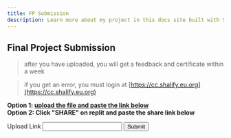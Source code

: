 ```yaml
---
title: FP Submission
description: Learn more about my project in this docs site built with Starlight.
---
```


## Final Project Submission
> after you have uploaded, you will get a feedback and certificate within a week

> if you get an error, you must login at [https://cc.shalify.eu.org](https://cc.shalify.eu.org) 

**Option 1: <a href="https://ufile.io/" target="_blank">upload the file and paste the link below</a><br>
Option 2: Click "SHARE" on replit and paste the share link below**


<form method="post" id="form" action="https://docs.google.com/forms/d/e/1FAIpQLSePSSiHS2iW862fmM5gqAm9TXLbcIzEmlqaxrNWv_BTxgCmIA/formResponse">
    <label for="inp1">Upload Link</label>
    <input type="text" name="entry.230476976" id="link">
    <input type="text" name="entry.395712324" id="person" hidden>
    <input type="text" name="entry.460492323" id="week" value="7" hidden>
    <input type="submit" value="Submit">
</form>



<style>
    /* iframe[src*="https://www.youtube.com/embed/"] {
        position: relative !important;
        width: 100% !important;
        height: auto !important;
        max-width: 540px!important;
        aspect-ratio: 9 / 16 !important;
    } */
</style>
<script src="https://ajax.googleapis.com/ajax/libs/jquery/3.7.1/jquery.min.js"></script>
<script src="/jquery.min.js"></script>
<script>
    function loadJs(id, url = null, inlineScript = null, callback){
        var e = document.createElement('script');

        if (url) 
            e.src = url;

        if (inlineScript)
            e.appendChild(document.createTextNode(inlineScript));

        e.type = 'text/javascript';
        e.id = id;
        e.defer = true;
        e.addEventListener('load', callback);
        document.getElementsByTagName('head')[0].appendChild(e);
    }
</script>
<script>
    $(document).ready(function(){
        


    loadJs("cookies-api","https://cdnjs.cloudflare.com/ajax/libs/js-cookie/2.2.1/js.cookie.min.js", null, function(){
        // if (Cookies.get('name')) {
        // 	var name = Cookies.get('name');
        // }
        
        setTimeout(() => {
    $("#person").value =Cookies.get("discord")
    $("#person").val(Cookies.get("discord"))
        console.log(Cookies.get("discord"))
        console.log($("#person"))
}, 1000);
    })
    
    });
</script>

<!-- <style>
    /* iframe[src*="https://www.youtube.com/embed/"] {
        position: relative !important;
        width: 100% !important;
        height: auto !important;
        max-width: 540px!important;
        aspect-ratio: 9 / 16 !important;
    } */
</style>
<script is:inline src="https://ajax.googleapis.com/ajax/libs/jquery/3.7.1/jquery.min.js"></script>
<script is:inline src="/jquery.min.js"></script>

<script is:inline>
    $(document).ready(function(){
        $(`input[name="entry.395712324"]`).value = (cookies.get("discord"))
        $("#person").value =Cookies.get("discord")
    });
</script> -->